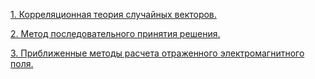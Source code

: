 [1. Корреляционная теория случайных векторов.](../15.%20Корреляционная%20теория%20случайных%20векторов.md)

[2. Метод последовательного принятия решения.](../20.%20Метод%20последовательного%20принятия%20решения.md)

[3. Приближенные методы расчета отраженного электромагнитного поля.](../Приближенные%20методы%20расчета%20отраженного%20электромагнитного%20поля.md)
